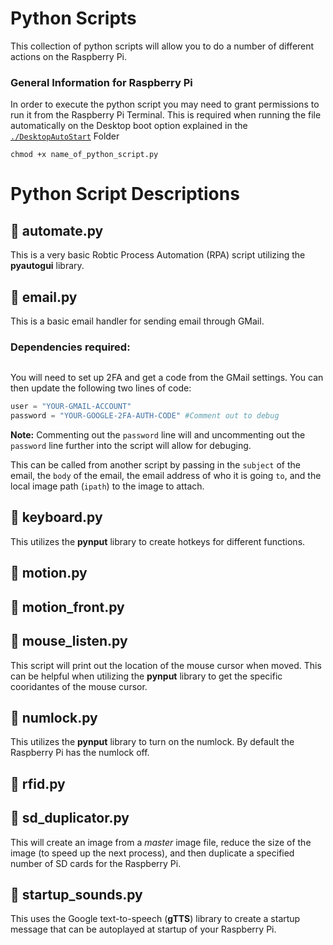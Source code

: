 # Python Scripts
This collection of python scripts will allow you to do a number of different actions on the Raspberry Pi.

### General Information for Raspberry Pi
In order to execute the python script you may need to grant permissions to run it from the Raspberry Pi Terminal. This is required when running the file automatically on the Desktop boot option explained in the [`./DesktopAutoStart`](https://github.com/captexcel/RaspberryPi/tree/main/DesktopAutoStart) Folder
```terminal
chmod +x name_of_python_script.py
```

# Python Script Descriptions
## 🐍 automate.py
This is a very basic Robtic Process Automation (RPA) script utilizing the **pyautogui** library.

## 🐍 email.py
This is a basic email handler for sending email through GMail. 
### Dependencies required:
```

```
You will need to set up 2FA and get a code from the GMail settings. You can then update the following two lines of code:
```python
user = "YOUR-GMAIL-ACCOUNT"
password = "YOUR-GOOGLE-2FA-AUTH-CODE" #Comment out to debug
```
**Note:** Commenting out the `password` line will and uncommenting out the `password` line further into the script will allow for debuging.

This can be called from another script by passing in the `subject` of the email, the `body` of the email, the email address of who it is going `to`, and the local image path (`ipath`) to the image to attach.

## 🐍 keyboard.py
This utilizes the **pynput** library to create hotkeys for different functions.

## 🐍 motion.py

## 🐍 motion_front.py

## 🐍 mouse_listen.py
This script will print out the location of the mouse cursor when moved. This can be helpful when utilizing the **pynput** library to get the specific cooridantes of the mouse cursor.

## 🐍 numlock.py
This utilizes the **pynput** library to turn on the numlock. By default the Raspberry Pi has the numlock off.

## 🐍 rfid.py

## 🐍 sd_duplicator.py
This will create an image from a *master* image file, reduce the size of the image (to speed up the next process), and then duplicate a specified number  of SD cards for the Raspberry Pi.  

## 🐍 startup_sounds.py
This uses the Google text-to-speech (**gTTS**) library to create a startup message that can be autoplayed at startup of your Raspberry Pi.

